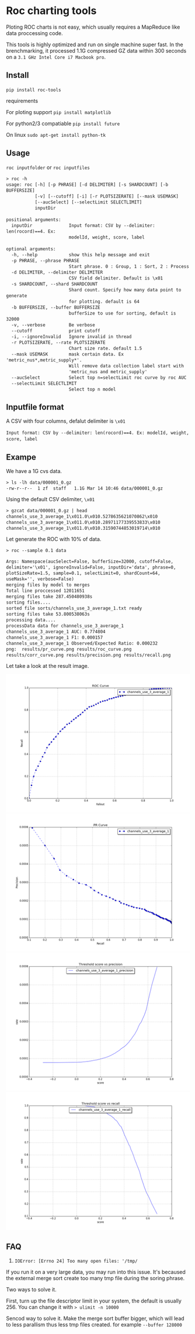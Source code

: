 # Roc charting tools
Ploting ROC charts is not easy, which usually requires a MapReduce like data proccessing code.

This tools is highly optimized and run on single machine super fast.
In the brenchmarking, it processed 1.1G compressed GZ data within 300 seconds on a `3.1 GHz Intel Core i7 Macbook pro`.

## Install

`pip install roc-tools`

requirements

For ploting support
`pip install matplotlib`

For python2/3 compatiable
`pip install future`

On linux
`sudo apt-get install python-tk`

## Usage

`roc inputfolder` or `roc inputfiles`

```
> roc -h
usage: roc [-h] [-p PHRASE] [-d DELIMITER] [-s SHARDCOUNT] [-b BUFFERSIZE]
           [-v] [--cutoff] [-i] [-r PLOTSIZERATE] [--mask USEMASK]
           [--aucSelect] [--selectLimit SELECTLIMIT]
           inputDir

positional arguments:
  inputDir              Input format: CSV by --delimiter: len(rocord)==4. Ex:
                        modelId, weight, score, label

optional arguments:
  -h, --help            show this help message and exit
  -p PHRASE, --phrase PHRASE
                        Start phrase. 0 : Group, 1 : Sort, 2 : Process
  -d DELIMITER, --delimiter DELIMITER
                        CSV field delimiter. Default is \x01
  -s SHARDCOUNT, --shard SHARDCOUNT
                        Shard count. Specify how many data point to generate
                        for plotting. default is 64
  -b BUFFERSIZE, --buffer BUFFERSIZE
                        bufferSize to use for sorting, default is 32000
  -v, --verbose         Be verbose
  --cutoff              print cutoff
  -i, --ignoreInvalid   Ignore invalid in thread
  -r PLOTSIZERATE, --rate PLOTSIZERATE
                        Chart size rate. default 1.5
  --mask USEMASK        mask certain data. Ex 'metric_nus*,metric_supply*'.
                        Will remove data collection label start with
                        'metric_nus and metric_supply'
  --aucSelect           Select top n=selectLimit roc curve by roc AUC
  --selectLimit SELECTLIMIT
                        Select top n model
```

## Inputfile format
A CSV with four columns, defalut delimiter is `\x01`


`Input format: CSV by --delimiter: len(rocord)==4. Ex: modelId, weight, score, label`


## Exampe

We have a 1G cvs data.
```
> ls -lh data/000001_0.gz
-rw-r--r--  1 zf  staff   1.1G Mar 14 10:46 data/000001_0.gz
```

Using the default CSV delimiter, `\x01`
```
> gzcat data/000001_0.gz | head
channels_use_3_average_1\x011.0\x010.5278635621070862\x010
channels_use_3_average_1\x011.0\x010.28971177339553833\x010
channels_use_3_average_1\x011.0\x010.31590744853019714\x010
```

Let generate the ROC with 10% of data.
```
> roc --sample 0.1 data
```

```
Args: Namespace(aucSelect=False, bufferSize=32000, cutoff=False, delimiter='\x01', ignoreInvalid=False, inputDir='data', phrase=0, plotSizeRate=1.5, sample=0.1, selectLimit=0, shardCount=64, useMask='', verbose=False)
merging files by model to merges
Total line proccessed 12011651
merging files take 287.450480938s
sorting files....
sorted file sorts/channels_use_3_average_1.txt ready
sorting files take 53.800538063s
processing data....
processData data for channels_use_3_average_1
channels_use_3_average_1 AUC: 0.774804
channels_use_3_average_1 F1: 0.000157
channels_use_3_average_1 Observed/Expected Ratio: 0.000232
png:  results/pr_curve.png results/roc_curve.png results/corr_curve.png results/precision.png results/recall.png
```

Let take a look at the result image.

![](images/roc_curve.png)
![](images/pr_curve.png)
![](images/precision.png)
![](images/recall.png)




## FAQ

1. ```IOError: [Errno 24] Too many open files: '/tmp/```

If you run it on a very large data, you may run into this issue. It's becaused the external merge sort create too many tmp file during the soring phrase.

Two ways to solve it.

First, turn up the file descriptor limit in your system, the default is usually 256.
You can change it with `> ulimit -n 10000`

Sencod way to solve it.
Make the merge sort buffer bigger, which will lead to less parallism thus less tmp files created.
for example `--buffer 128000`





